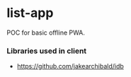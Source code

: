 # list-app
POC for basic offline PWA.

### Libraries used in client
- https://github.com/jakearchibald/idb
